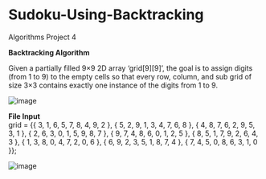 # Sudoku-Using-Backtracking
Algorithms Project 4


**Backtracking Algorithm**

Given a partially filled 9×9 2D array ‘grid[9][9]’, the goal is to assign 
digits (from 1 to 9) to the empty cells so that every row, column, and 
sub grid of size 3×3 contains exactly one instance of the digits from 1 
to 9.


![image](https://github.com/user-attachments/assets/857b373b-ba86-4cba-a229-523fdc588698)


**File Input**    
grid = {{ 3, 1, 6, 5, 7, 8, 4, 9, 2 }, 
       { 5, 2, 9, 1, 3, 4, 7, 6, 8 }, 
       { 4, 8, 7, 6, 2, 9, 5, 3, 1 }, 
       { 2, 6, 3, 0, 1, 5, 9, 8, 7 }, 
       { 9, 7, 4, 8, 6, 0, 1, 2, 5 }, 
       { 8, 5, 1, 7, 9, 2, 6, 4, 3 }, 
       { 1, 3, 8, 0, 4, 7, 2, 0, 6 }, 
       { 6, 9, 2, 3, 5, 1, 8, 7, 4 }, 
       { 7, 4, 5, 0, 8, 6, 3, 1, 0 }};



![image](https://github.com/user-attachments/assets/9d55c138-0df7-4a06-b5d4-9a93607c6669)


